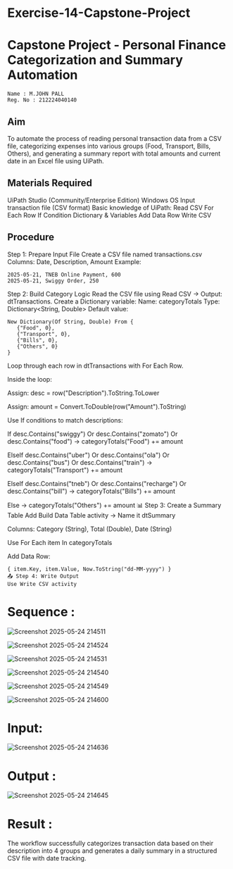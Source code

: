 # Exercise-14-Capstone-Project
# Capstone Project - Personal Finance Categorization and Summary Automation
~~~
Name : M.JOHN PALL
Reg. No : 212224040140 
~~~

## Aim
To automate the process of reading personal transaction data from a CSV file, categorizing expenses into various groups (Food, Transport, Bills, Others), and generating a summary report with total amounts and current date in an Excel file using UiPath.

## Materials Required
UiPath Studio (Community/Enterprise Edition)
Windows OS
Input transaction file (CSV format)
Basic knowledge of UiPath:
Read CSV
For Each Row
If Condition
Dictionary & Variables
Add Data Row
Write CSV

## Procedure

Step 1: Prepare Input File
  Create a CSV file named transactions.csv
  Columns: Date, Description, Amount
  Example:
  ~~~
  2025-05-21, TNEB Online Payment, 600
  2025-05-21, Swiggy Order, 250
  ~~~

Step 2: Build Category Logic
  Read the CSV file using Read CSV → Output: dtTransactions.
  Create a Dictionary variable:
  Name: categoryTotals
  Type: Dictionary<String, Double>
  Default value:
  ~~~
  New Dictionary(Of String, Double) From {
     {"Food", 0},
     {"Transport", 0},
     {"Bills", 0},
     {"Others", 0}
  }
  ~~~
  Loop through each row in dtTransactions with For Each Row.
  
  Inside the loop:
  
  Assign: desc = row("Description").ToString.ToLower
  
  Assign: amount = Convert.ToDouble(row("Amount").ToString)
  
  Use If conditions to match descriptions:
  
  If desc.Contains("swiggy") Or desc.Contains("zomato") Or desc.Contains("food")
      → categoryTotals("Food") += amount
  
  ElseIf desc.Contains("uber") Or desc.Contains("ola") Or desc.Contains("bus") Or desc.Contains("train")
      → categoryTotals("Transport") += amount
  
  ElseIf desc.Contains("tneb") Or desc.Contains("recharge") Or desc.Contains("bill")
      → categoryTotals("Bills") += amount
  
  Else
      → categoryTotals("Others") += amount
  📊 Step 3: Create a Summary Table
  Add Build Data Table activity → Name it dtSummary
  
  Columns: Category (String), Total (Double), Date (String)
  
  Use For Each item In categoryTotals
  
  Add Data Row:
  ~~~
  { item.Key, item.Value, Now.ToString("dd-MM-yyyy") }
  📤 Step 4: Write Output
  Use Write CSV activity
  ~~~

# Sequence :
![Screenshot 2025-05-24 214511](https://github.com/user-attachments/assets/f6805393-1bf2-4969-9b41-8e16190a8f9a)

![Screenshot 2025-05-24 214524](https://github.com/user-attachments/assets/4c081d6a-a646-4be7-a0ec-0b1acd4e5d2c)

![Screenshot 2025-05-24 214531](https://github.com/user-attachments/assets/d8dcdece-f510-4976-88fb-6ad91573dbf7)

![Screenshot 2025-05-24 214540](https://github.com/user-attachments/assets/c5d5acbb-9857-4150-b64b-bb5cbdb9f3ec)

![Screenshot 2025-05-24 214549](https://github.com/user-attachments/assets/c1204893-5e98-4da3-b96c-16d8e8cea658)

![Screenshot 2025-05-24 214600](https://github.com/user-attachments/assets/e123ffb2-caea-4ec5-af27-e55466d01e6b)


# Input:
![Screenshot 2025-05-24 214636](https://github.com/user-attachments/assets/2119e283-bd32-4ef8-bfc7-01e8c3034a12)

# Output :
![Screenshot 2025-05-24 214645](https://github.com/user-attachments/assets/a4f6940b-24ad-4e17-95c6-9799fc3dd69f)


# Result :
The workflow successfully categorizes transaction data based on their description into 4 groups and generates a daily summary in a structured CSV file with date tracking.
